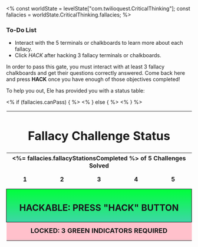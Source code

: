 <%
const worldState = levelState["com.twilioquest.CriticalThinking"];
const fallacies = worldState.CriticalThinking.fallacies;
%>

<div class="aside">
<h3>To-Do List</h3>
<ul>
  <li>Interact with the 5 terminals or chalkboards to learn more about each fallacy.</li>
  <li>Click <em>HACK</em> after hacking 3 fallacy terminals or chalkboards.</li>
</ul>
</div>

In order to pass this gate, you must interact with at least 3 fallacy chalkboards
and get their questions correctly answered. Come back here and press __HACK__ once you
have enough of those objectives completed!

To help you out, Ele has provided you with a status table:

<style>
.puzzle-grid {

}

.puzzle-grid td {
  width: 20%;
  height:50px;
  text-align:center;
  font-weight:bold;
}

.puzzle-grid td.unsolved-station {
  border: 1px solid black !important;
  font-size: 36px !important;
  background: rgb(180,58,58);
  background: linear-gradient(90deg, rgba(180,58,58,1) 0%, rgba(253,29,29,1) 39%, rgba(252,78,69,1) 100%);
}

.puzzle-grid td.solved-station {
  border: 1px solid black !important;
  font-size: 36px !important;
  background: rgb(62,214,167);
  background: linear-gradient(90deg, rgba(62,214,167,1) 0%, rgba(0,255,59,1) 100%);
}


</style>

<table class="puzzle-grid" style="border:none">
<tr><td colspan="5"><h1>Fallacy Challenge Status</h1></td></tr>
<tr><th colspan="5" style="text-align: center"><%= fallacies.fallacyStationsCompleted %> of 5 Challenges Solved</th></tr>
<tr>
  <td class="<%= fallacies.objective1_3_fallacies_1 ? 'solved-station' : 'unsolved-station' %>">1</td>
  <td class="<%= fallacies.objective1_3_fallacies_2 ? 'solved-station' : 'unsolved-station' %>">2</td>
  <td class="<%= fallacies.objective1_3_fallacies_3 ? 'solved-station' : 'unsolved-station' %>">3</td>
  <td class="<%= fallacies.objective1_3_fallacies_4 ? 'solved-station' : 'unsolved-station' %>">4</td>
  <td class="<%= fallacies.objective1_3_fallacies_5 ? 'solved-station' : 'unsolved-station' %>">5</td>
</tr>
<% if (fallacies.canPass) { %>
<tr><td colspan="5" style="background-image: linear-gradient(0deg, rgba(62,214,167,1) 0%, rgba(0,255,59,1) 100%); border: 1px solid black"><h2>HACKABLE: PRESS "HACK" BUTTON </h2></td></tr>
<% } else { %>
<tr><td colspan="5" style="background-color: pink;font-size:18px">LOCKED: 3 GREEN INDICATORS REQUIRED</td></tr> 
<% } %>
</table>